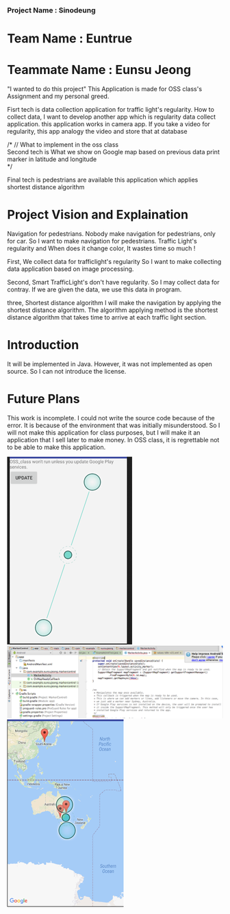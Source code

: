 ### Project Name : Sinodeung

# Team Name : Euntrue
# Teammate Name : Eunsu Jeong

"I wanted to do this project"
This Application is made for OSS class's Assignment and my personal greed.

Fisrt tech is data collection application for traffic light's regularity.
How to collect data, I want to develop another app which is regularity data collect application.
this application works in camera app.
If you take a video for regularity, this app analogy the video and store that at database

/* // What to implement in the oss class<br>
Second tech is What we show on Google map based on previous data
print marker in latitude and longitude <br>
*/

Final tech is pedestrians are available this application which applies shortest distance algorithm

# Project Vision and Explaination
Navigation for pedestrians.
Nobody make navigation for pedestrians, only for car.
So I want to make navigation for pedestrians.
Traffic Light's regularity and When does it change color, It wastes time so much !

First, We collect data for trafficlight's regularity
So I want to make collecting data application based on image processing.

Second, Smart TrafficLight's don't have regularity. So I may collect data for contray.
If we are given the data, we use this data in program.

three, Shortest distance algorithm
I will make the navigation by applying the shortest distance algorithm.
The algorithm applying method is the shortest distance algorithm that takes time to arrive at each traffic light section.

# Introduction
It will be implemented in Java.
However, it was not implemented as open source.
So I can not introduce the license.

# Future Plans
This work is incomplete.
I could not write the source code because of the error.
It is because of the environment that was initially misunderstood.
So I will not make this application for class purposes, but I will make it an application that I sell later to make money.
In OSS class, it is regrettable not to be able to make this application.

![alt tag](https://github.com/EunsuJeong/Sinodeung/blob/master/1.png)
![alt tag](https://github.com/EunsuJeong/Sinodeung/blob/master/2.png)
![alt tag](https://github.com/EunsuJeong/Sinodeung/blob/master/3.png)
